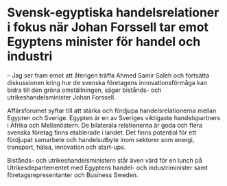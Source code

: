 # Svensk-egyptiska handelsrelationer i fokus när Johan Forssell tar emot Egyptens minister för handel och industri

– ­Jag ser fram emot att återigen träffa Ahmed Samir Saleh och fortsätta diskussionen kring hur de svenska företagens innovationsförmåga kan bidra till den gröna omställningen, säger bistånds- och utrikeshandelsminister Johan Forssell.

­­­­Affärsforumet syftar till att stärka och fördjupa handelsrelationerna mellan Egypten och Sverige. Egypten är en av Sveriges viktigaste handelspartners i Afrika och Mellanöstern. De bilaterala relationerna är goda och flera svenska företag finns etablerade i landet. Det finns potential för ett fördjupat samarbete och handelsutbyte inom sektorer som energi, transport, hälsa, innovation och start-ups.

Bistånds- och utrikeshandelsministern står även värd för en lunch på Utrikesdepartementet med Egyptens handel- och industriminister samt företagsrepresentanter och Business Sweden.
